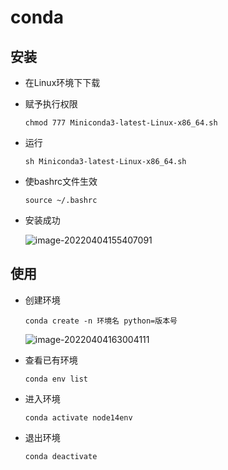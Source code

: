 # conda

## 安装

- 在Linux环境下下载

	[^命令]: wget -c https://repo.continuum.io/miniconda/Miniconda3-latest-Linux-x86_64.sh

- 赋予执行权限

	```shell
	chmod 777 Miniconda3-latest-Linux-x86_64.sh
	```

- 运行

	```shell
	sh Miniconda3-latest-Linux-x86_64.sh
	```

- 使bashrc文件生效

	```shell
	source ~/.bashrc
	```

- 安装成功

	![image-20220404155407091](C:\Users\67090\Desktop\Typora\conda\图片\conda安装成功示例.png)

## 使用

- 创建环境

	```shell
	conda create -n 环境名 python=版本号
	```

	![image-20220404163004111](C:\Users\67090\Desktop\Typora\conda\图片\conda环境创建成功示例.png)

- 查看已有环境

	```shell
	conda env list
	```

- 进入环境

	```shell
	conda activate node14env
	```

- 退出环境

	```shell
	conda deactivate
	```

	
